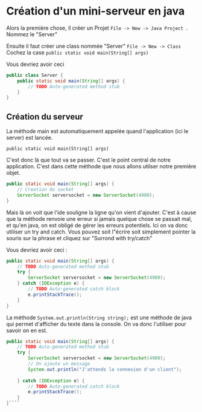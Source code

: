 # Création d'un mini-serveur en java

Alors la première chose, il créer un Projet ``` File -> New -> Java Project  ```. Nommez le "Server"

Ensuite il faut créer une class nommée "Server"  ``` File -> New -> Class ```  
Cochez la case ``` public static void main(String[] args) ```  

Vous devriez avoir ceci 

````java
public class Server {
	public static void main(String[] args) {	
	    // TODO Auto-generated method stub
	}
}
````

## Création du serveur 
La méthode main est automatiquement appelée quand l'application (ici le server) est lancée.  
````
public static void main(String[] args)
````
C'est donc là que tout va se passer. C'est le point central de notre application. 
C'est dans cette méthode que nous allons utilser notre première objet. 

````java
public static void main(String[] args) {  
	// Creation du socket
	ServerSocket serversocket = new ServerSocket(4900);		
}
````

Mais là on voit que l'ide souligne la ligne qu'on vient d'ajouter. C'est à cause que la méthode renvoie une erreur si jamais quelque chose se passait mal, et qu'en java, on est obligé de gérer les erreurs potentiels. Ici on va donc utiliser un try and catch.
Vous pouvez soit l"écrire soit simplement pointer la souris sur la phrase et cliquez sur "Surrond with try/catch" 

Vous devriez avoir ceci : 

````java 
public static void main(String[] args) {
	// TODO Auto-generated method stub
	try {
		ServerSocket serversocket = new ServerSocket(4900);
	} catch (IOException e) {
		// TODO Auto-generated catch block
		e.printStackTrace();
	}		
} 
````

La méthode ```System.out.println(String string);``` est une méthode de java qui permet d'afficher du texte dans la console. On va donc l'utiliser pour savoir on en est.

````java 
public static void main(String[] args) {
	// TODO Auto-generated method stub
	try {
		ServerSocket serversocket = new ServerSocket(4900);
		// On ajoute un message 
		System.out.println("J'attends la connexion d'un client");		
		
	} catch (IOException e) {
		// TODO Auto-generated catch block
		e.printStackTrace();
	}		
}````

````



````












